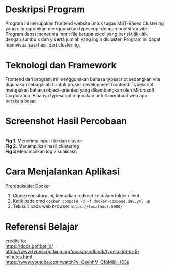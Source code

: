 
# Deskripsi Program

Program ini merupakan frontend website untuk tugas MST-Based Clustering yang diiprogramkan menggunakan typescript dengan bootstrap vite. Program dapat menerima input file berupa excel yang berisi titik-titik dengan sumbu x dan y serta jumlah yang ingin dicluster.  Program ini dapat memvisualisasi hasil dari clustering.

# Teknologi dan Framework

Frontend dari program ini menggunakan bahasa typescript sedangkan vite digunakan sebagai alat untuk proses development frontend. Typescript merupakan bahasa object-oriented yang dikembangkan oleh Mircrosoft Corporation. Biaanya typescript digunakan untuk membuat web app berskala besar.

# Screenshot Hasil Percobaan

\
**Fig 1.** Menerima input file dan cluster\
**Fig 2.** Menampilkan hasil clustering\
**Fig 3** Menampilkan log visualisasi\

# Cara Menjalankan Aplikasi
Prerequisuite:
    Docker
1. Clone repository ini, kemudian redirect ke dalam folder client.
2. Ketik pada cmd `docker compose -d -f docker-compose.dev.yml up`
3. Telusuri pada web browser `https://localhost:5000/`

# Referensi Belajar
credits to: \
https://docs.gofiber.io/ \
https://www.typescriptlang.org/docs/handbook/typescript-in-5-minutes.html \
https://www.youtube.com/watch?v=QevhhM_QfbM&t=163s
